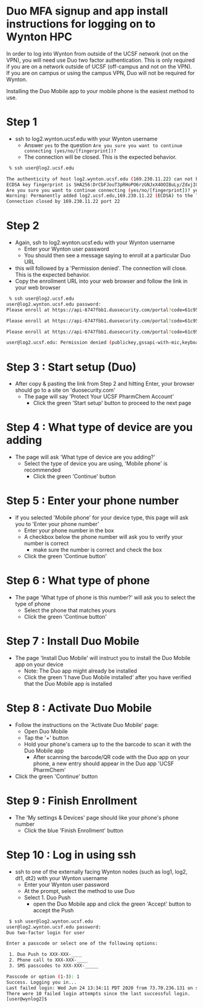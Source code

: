 # Duo MFA signup and app install instructions for logging on to Wynton HPC

In order to log into Wynton from outside of the UCSF network (not on the VPN), you will need use Duo two factor authentication.
This is only required if you are on a network outside of UCSF (off-campus and not on the VPN).  If you are on campus
or using the campus VPN, Duo will not be required for Wynton.

Installing the Duo Mobile app to your mobile phone is the easiest method to use.

# Step 1

  - ssh to log2.wynton.ucsf.edu with your Wynton username
    - Answer `yes` to the question `Are you sure you want to continue connecting (yes/no/[fingerprint])?`
    - The connection will be closed. This is the expected behavior.

```sh
 % ssh user@log2.ucsf.edu

The authenticity of host log2.wynton.ucsf.edu (169.230.11.22) can not be established.
ECDSA key fingerprint is SHA256:DrCbFJouT3pRHoPO6rzGNJxX4OOIBuLy/ZdxjIQrx3M.
Are you sure you want to continue connecting (yes/no/[fingerprint])? yes
Warning: Permanently added log2.ucsf.edu,169.230.11.22 (ECDSA) to the list of known hosts.
Connection closed by 169.230.11.22 port 22
```


# Step 2

  - Again, ssh to log2.wynton.ucsf.edu with your Wynton username
    - Enter your Wynton user password
    - You should then see a message saying to enroll at a particular Duo URL
  - this will followed by a 'Permission denied'. The connection will close. This is the expected behavior.
  - Copy the enrollment URL into your web browser and follow the link in your web browser 

```sh
 % ssh user@log2.ucsf.edu
user@log2.wynton.ucsf.edu password:
Please enroll at https://api-6747fbb1.duosecurity.com/portal?code=61c954f6d6124546&akey=DBPXF7JZIKINNMVHIHZK

Please enroll at https://api-6747fbb1.duosecurity.com/portal?code=61c954f6d6124546&akey=DBPXF7JZIKINNMVHIHZK

Please enroll at https://api-6747fbb1.duosecurity.com/portal?code=61c954f6d6124546&akey=DBPXF7JZIKINNMVHIHZK

user@log2.ucsf.edu: Permission denied (publickey,gssapi-with-mic,keyboard-interactive).
```

# Step 3 : Start setup (Duo)

  - After copy & pasting the link from Step 2 and hitting Enter, your browser should go to a site on 'duosecurity.com'
    - The page will say 'Protect Your UCSF PharmChem Account'
      - Click the green 'Start setup' button to proceed to the next page
    
# Step 4 : What type of device are you adding

  - The page will ask 'What type of device are you adding?'
    - Select the type of device you are using, 'Mobile phone' is recommended
      - Click the green 'Continue' button
      
# Step 5 : Enter your phone number

  - If you selected 'Mobile phone' for your device type, this page will ask you to 'Enter your phone number'
    - Enter your phone number in the box
    - A checkbox below the phone number will ask you to verify your number is correct
      - make sure the number is correct and check the box
    - Click the green 'Continue button'

# Step 6 : What type of phone

  - The page 'What type of phone is this number?' will ask you to select the type of phone
    - Select the phone that matches yours
    - Click the green 'Continue button'

# Step 7 : Install Duo Mobile

  - The page 'Install Duo Mobile' will instruct you to install the Duo Mobile app on your device
    - Note: The Duo app might already be installed 
    - Click the green 'I have Duo Mobile installed' after you have verified that the Duo Mobile app is installed
    
# Step 8 : Activate Duo Mobile

  - Follow the instructions on the 'Activate Duo Mobile' page:
    - Open Duo Mobile
    - Tap the '+' button
    - Hold your phone's camera up to the the barcode to scan it with the Duo Mobile app
      - After scanning the barcode/QR code with the Duo app on your phone, a new entry should appear in the Duo app 'UCSF PharmChem'
  - Click the green 'Continue' button
    
# Step 9 : Finish Enrollment

  - The 'My settings & Devices' page should like your phone's phone number 
    - Click the blue 'Finish Enrollment' button

# Step 10 : Log in using ssh

  - ssh to one of the externally facing Wynton nodes (such as log1, log2, dt1, dt2) with your Wynton username
    - Enter your Wynton user password
    - At the prompt, select the method to use Duo
    - Select 1. Duo Push
      - open the Duo Mobile app and click the green 'Accept' button to accept the Push
      
```sh
 $ ssh user@log2.wynton.ucsf.edu
user@log2.wynton.ucsf.edu password:
Duo two-factor login for user

Enter a passcode or select one of the following options:

 1. Duo Push to XXX-XXX-____
 2. Phone call to XXX-XXX-____
 3. SMS passcodes to XXX-XXX-_____

Passcode or option (1-3): 1
Success. Logging you in...
Last failed login: Wed Jun 24 13:34:11 PDT 2020 from 73.70.236.131 on ssh:notty
There were 10 failed login attempts since the last successful login.
[user@wynlog2]$
```
